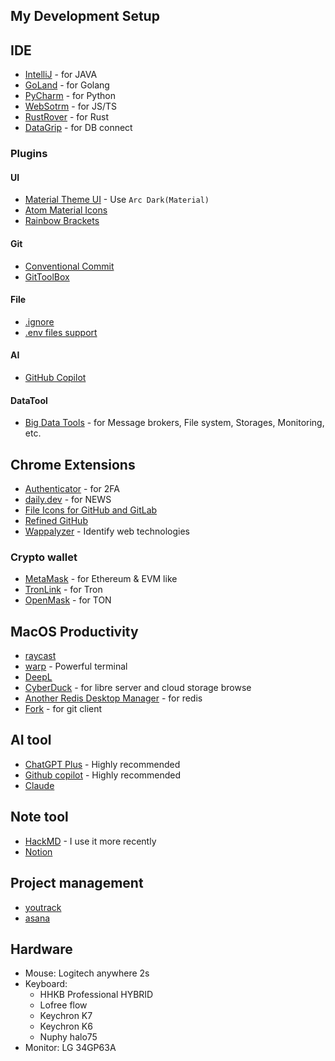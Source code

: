 ## My Development Setup

## IDE

- [IntelliJ](https://www.jetbrains.com/idea/) - for JAVA
- [GoLand](https://www.jetbrains.com/go/) - for Golang
- [PyCharm](https://www.jetbrains.com/pycharm/) - for Python
- [WebSotrm](https://www.jetbrains.com/webstorm/) - for JS/TS
- [RustRover](https://www.jetbrains.com/rust/) - for Rust
- [DataGrip](https://www.jetbrains.com/datagrip/) - for DB connect

### Plugins

#### UI

- [Material Theme UI](https://plugins.jetbrains.com/plugin/8006-material-theme-ui) - Use `Arc Dark(Material)`
- [Atom Material Icons](https://plugins.jetbrains.com/plugin/10044-atom-material-icons)
- [Rainbow Brackets](https://plugins.jetbrains.com/plugin/10080-rainbow-brackets)

#### Git

- [Conventional Commit](https://plugins.jetbrains.com/plugin/13389-conventional-commit)
- [GitToolBox](https://plugins.jetbrains.com/plugin/7499-gittoolbox)

#### File

- [.ignore](https://plugins.jetbrains.com/plugin/7495--ignore)
- [.​env files support](https://plugins.jetbrains.com/plugin/9525--env-files-support)

#### AI

- [GitHub Copilot](https://plugins.jetbrains.com/plugin/17718-github-copilot)

#### DataTool

- [Big Data Tools](https://plugins.jetbrains.com/plugin/12494-big-data-tools/versions) - for Message brokers, File system, Storages, Monitoring, etc.

## Chrome Extensions

- [Authenticator](https://chrome.google.com/webstore/detail/authenticator/bhghoamapcdpbohphigoooaddinpkbai) - for 2FA
- [daily.dev](https://chrome.google.com/webstore/detail/dailydev-the-homepage-dev/jlmpjdjjbgclbocgajdjefcidcncaied) - for NEWS
- [File Icons for GitHub and GitLab](https://chrome.google.com/webstore/detail/file-icons-for-github-and/ficfmibkjjnpogdcfhfokmihanoldbfe)
- [Refined GitHub](https://chrome.google.com/webstore/detail/refined-github/hlepfoohegkhhmjieoechaddaejaokhf)
- [Wappalyzer](https://chrome.google.com/webstore/detail/wappalyzer-technology-pro/gppongmhjkpfnbhagpmjfkannfbllamg) - Identify web technologies

### Crypto wallet

- [MetaMask](https://chrome.google.com/webstore/detail/metamask/nkbihfbeogaeaoehlefnkodbefgpgknn) - for Ethereum & EVM like
- [TronLink](https://chrome.google.com/webstore/detail/tronlink/ibnejdfjmmkpcnlpebklmnkoeoihofec) - for Tron
- [OpenMask](https://chrome.google.com/webstore/detail/openmask-ton-wallet/penjlddjkjgpnkllboccdgccekpkcbin) - for TON

## MacOS Productivity

- [raycast](https://www.raycast.com/)
- [warp](https://www.warp.dev/) - Powerful terminal
- [DeepL](https://www.deepl.com/translator)
- [CyberDuck](https://cyberduck.io/) - for libre server and cloud storage browse
- [Another Redis Desktop Manager](https://github.com/qishibo/AnotherRedisDesktopManager) - for redis
- [Fork](https://git-fork.com/) - for git client

## AI tool

- [ChatGPT Plus](https://chat.openai.com/) - Highly recommended
- [Github copilot](https://github.com/features/copilot) - Highly recommended
- [Claude](https://claude.ai/chat/)

## Note tool

- [HackMD](https://hackmd.io/) - I use it more recently
- [Notion](https://www.notion.so)

## Project management

- [youtrack](https://www.jetbrains.com/youtrack/)
- [asana](https://app.asana.com/)

## Hardware

- Mouse: Logitech anywhere 2s
- Keyboard:
  - HHKB Professional HYBRID
  - Lofree flow
  - Keychron K7
  - Keychron K6
  - Nuphy halo75
- Monitor: LG 34GP63A
